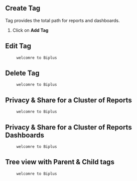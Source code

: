 ## Create Tag

Tag provides the total path for reports and dashboards.
1. Click on **Add Tag** 

## Edit Tag

         welcomre to Biplus

## Delete Tag
 
         welcomre to Biplus

## Privacy & Share for a Cluster of Reports

         welcomre to Biplus

## Privacy & Share for a Cluster of Reports Dashboards

         welcomre to Biplus

## Tree view with Parent & Child tags

         welcomre to Biplus

<!--stackedit_data:
eyJoaXN0b3J5IjpbMTI0MzExMzQyOV19
-->